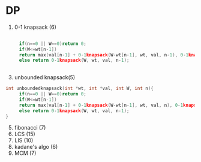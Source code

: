 # DP
1. 0-1 knapsack (6)
```cpp
 
     if(n==0 || W==0)return 0;
     if(W<=wt[n-1])
     return max(val[n-1] + 0-1knapsack(W-wt[n-1], wt, val, n-1), 0-1knapsack(W, wt, val, n-1) );
     else return 0-1knapsack(W, wt, val, n-1);
 
```
3. unbounded knapsack(5)
```cpp
int unboundedknapsack(int *wt, int *val, int W, int n){
     if(n==0 || W==0)return 0;
     if(W<=wt[n-1])
     return max(val[n-1] + 0-1knapsack(W-wt[n-1], wt, val, n), 0-1knapsack(W, wt, val, n-1) );
     else return 0-1knapsack(W, wt, val, n-1);
}
```
5. fibonacci (7)
6. LCS (15)
7. LIS (10)
8. kadane's algo (6)
9. MCM (7)
